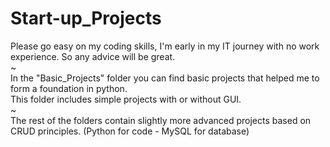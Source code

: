 # Start-up_Projects
Please go easy on my coding skills, I'm early in my IT journey with no work experience. So any advice will be great.<br />
~<br />
In the "Basic_Projects" folder you can find basic projects that helped me to form a foundation in python. <br />
This folder includes simple projects with or without GUI.<br />
~<br />
The rest of the folders contain slightly more advanced projects based on CRUD principles. (Python for code - MySQL for database)<br />
